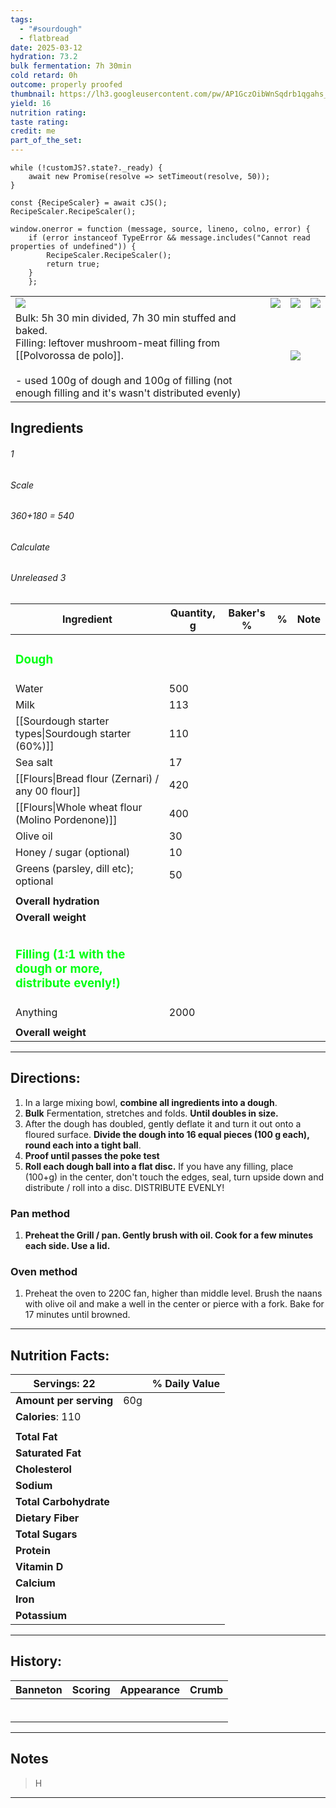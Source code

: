 ```yaml
---
tags:
  - "#sourdough"
  - flatbread
date: 2025-03-12
hydration: 73.2
bulk fermentation: 7h 30min
cold retard: 0h
outcome: properly proofed
thumbnail: https://lh3.googleusercontent.com/pw/AP1GczOibWnSqdrb1qgahs_MtKphWRlY6Zua_OdDqtcGLh33p-ctJlXLmSIl45MOY6SsaYGt6q-OORFPpgV6HE-n-YgK-ayo-thjHFCVR0Y-HBHktf7m7WMwuVa2gkvBBJsyyJ5l8jkBKUy0sy7ietEXAcVT=w1204-h903-s-no-gm?authuser=0
yield: 16
nutrition rating: 
taste rating: 
credit: me
part_of_the_set:
---
```

```dataviewjs
while (!customJS?.state?._ready) { 
	await new Promise(resolve => setTimeout(resolve, 50)); 
} 

const {RecipeScaler} = await cJS();
RecipeScaler.RecipeScaler();

window.onerror = function (message, source, lineno, colno, error) {
	if (error instanceof TypeError && message.includes("Cannot read properties of undefined")) {
		RecipeScaler.RecipeScaler();
		return true;
	}
    };
```

|                                                                                                                                                                                                                                        |                                                                                                                                                                                                                                      |                                                                                                                                                                                                                                      |                                                                                                                                                                                                                                      |
| -------------------------------------------------------------------------------------------------------------------------------------------------------------------------------------------------------------------------------------- | ------------------------------------------------------------------------------------------------------------------------------------------------------------------------------------------------------------------------------------ | ------------------------------------------------------------------------------------------------------------------------------------------------------------------------------------------------------------------------------------ | ------------------------------------------------------------------------------------------------------------------------------------------------------------------------------------------------------------------------------------ |
| ![](https://lh3.googleusercontent.com/pw/AP1GczMgX83HfFngK3IdR7mcPzw-mmOmJ0DK1ahl0wdXn2XWNpg0Wfsh2fsCTkbD_VT6nY4_W-eviOYNgv37OcStc2I5eEjicRyXSKKBWg9gQgCTc6GwmokXYtHQVDPdqamPa00qL1zCKy9NOowdP98P79sh=w1204-h903-s-no-gm?authuser=0)   | ![](https://lh3.googleusercontent.com/pw/AP1GczO9FywMWfpMA8kff9ZVdtJoW0OaFty3X5bvGzpyFis9sY9347GKV0ONc2fkP7g5waryVKJjjY9Y0u2CK0pfdps7_aMbh6tWPyjCSH8yErhenMdDsShN37D9-jN2vsNZdmmpONNhS_2a70ctuingm-9-=w1204-h903-s-no-gm?authuser=0) | ![](https://lh3.googleusercontent.com/pw/AP1GczMtr038wugGNXn2cB0FbAxT8kvFv3wJ_0JJGYvKmG9kUK2YcthYJREcKoJWZ4ZQu4FiY4yQvagQjrvDsFGJeHlvQGX0SW0-STejuaeckYenxZ99D_hKb66oplPzDEQV5tPNSnhK0ucBBUlPdJuBmCKg=w1204-h903-s-no-gm?authuser=0) | ![](https://lh3.googleusercontent.com/pw/AP1GczOibWnSqdrb1qgahs_MtKphWRlY6Zua_OdDqtcGLh33p-ctJlXLmSIl45MOY6SsaYGt6q-OORFPpgV6HE-n-YgK-ayo-thjHFCVR0Y-HBHktf7m7WMwuVa2gkvBBJsyyJ5l8jkBKUy0sy7ietEXAcVT=w1204-h903-s-no-gm?authuser=0) |
| Bulk: 5h 30 min divided, 7h 30 min stuffed and baked. <br>Filling: leftover mushroom-meat filling from [[Polvorossa de polo]].<br><br>- used 100g of dough and 100g of filling (not enough filling and it's wasn't distributed evenly) |                                                                                                                                                                                                                                      | ![](https://lh3.googleusercontent.com/pw/AP1GczPJGEM6fZpmZKAR0087POi_CjPNrF_WxY_x_hT3U1dz3cZoBtw1J5sgMrIQ__p8LTEcDk2Lpr3A4EFsu-RJco7z94JtWaCrP4_1uJexlrPgc1__RDwi2Ykq4uv9GnlpqkrDmcNUM2acGEKdc75qa-u1=w1204-h903-s-no-gm?authuser=0) |                                                                                                                                                                                                                                      |




## Ingredients

###### 1
###### Scale
###### 360+180 = 540
###### Calculate
###### Unreleased 3

| Ingredient                                                                               | Quantity, g | Baker's % | %   | Note |
| ---------------------------------------------------------------------------------------- | ----------- | --------- | --- | ---- |
| <h3 style="color:#00ff13;">Dough</h3>                                                    |             |           |     |      |
| Water                                                                                    | 500         |           |     |      |
| Milk                                                                                     | 113         |           |     |      |
| [[Sourdough starter types\|Sourdough starter (60%)]]                                     | 110         |           |     |      |
| Sea salt                                                                                 | 17          |           |     |      |
| [[Flours\|Bread flour (Zernari) / any 00 flour]]                                         | 420         |           |     |      |
| [[Flours\|Whole wheat flour (Molino Pordenone)]]                                         | 400         |           |     |      |
| Olive oil                                                                                | 30          |           |     |      |
| Honey / sugar (optional)                                                                 | 10          |           |     |      |
| Greens (parsley, dill etc); optional                                                     | 50          |           |     |      |
|                                                                                          |             |           |     |      |
| **Overall hydration**                                                                    |             |           |     |      |
| **Overall weight**                                                                       |             |           |     |      |
|                                                                                          |             |           |     |      |
| <h3 style="color:#00ff13;">Filling (1:1 with the dough or more, distribute evenly!)</h3> |             |           |     |      |
| Anything                                                                                 | 2000        |           |     |      |
|                                                                                          |             |           |     |      |
| **Overall weight**                                                                       |             |           |     |      |





---
## Directions:

1. In a large mixing bowl, **combine all ingredients into a dough**.
2. **Bulk** Fermentation, stretches and folds. **Until doubles in size.**
3. After the dough has doubled, gently deflate it and turn it out onto a floured surface. **Divide the dough into 16 equal pieces (100 g each), round each into a tight ball**.
4. **Proof until passes the poke test**
5. **Roll each dough ball into a flat disc.** If you have any filling, place (100+g) in the center, don't touch the edges, seal, turn upside down and distribute / roll into a disc. DISTRIBUTE EVENLY!

### Pan method
1. **Preheat the Grill / pan. Gently brush with oil. Cook for a few minutes each side. Use a lid.**

### Oven method
1. Preheat the oven to 220C fan, higher than middle level. Brush the naans with olive oil and make a well in the center or pierce with a fork. Bake for 17 minutes until browned.


---
## Nutrition Facts:

| **Servings:** 22       |       | % Daily Value |
| ---------------------- | ----- | ------------- |
| **Amount per serving** | 60g   |               |
| **Calories**: 110      |       |               |
|                        |       |               |
| **Total Fat**          |       |               |
| **Saturated Fat**      |       |               |
| **Cholesterol**        |       |               |
| **Sodium**             |       |               |
| **Total Carbohydrate** |       |               |
| **Dietary Fiber**      |       |               |
| **Total Sugars**       |       |               |
| **Protein**            |       |               |
| **Vitamin D**          |       |               |
| **Calcium**            |       |               |
| **Iron**               |       |               |
| **Potassium**          |       |               |

---
## History:

| Banneton                                                                                                                                                                                                                                                                                                                                                                                                                                                                                                       | Scoring                                                                                                                                                                                                                              | Appearance                                                                                                                                                                                                                           | Crumb                                                                                                                                                                                                                                |
| -------------------------------------------------------------------------------------------------------------------------------------------------------------------------------------------------------------------------------------------------------------------------------------------------------------------------------------------------------------------------------------------------------------------------------------------------------------------------------------------------------------- | ------------------------------------------------------------------------------------------------------------------------------------------------------------------------------------------------------------------------------------ | ------------------------------------------------------------------------------------------------------------------------------------------------------------------------------------------------------------------------------------ | ------------------------------------------------------------------------------------------------------------------------------------------------------------------------------------------------------------------------------------ |
|                                                                                                                                                                                                                                                                                                                                                                                                                                                                                                                |                                                                                                                                                                                                                                      |                                                                                                                                                                                                                                      |                                                                                                                                                                                                                                      |
|                                                                                                                                                                                                                                                                                                                                                                                                                                                                                                                |                                                                                                                                                                                                                                      |                                                                                                                                                                                                                                      |                                                                                                                                                                                                                                      |
|                                                                                                                                                                                                                                                                                                                                                                                                                                                                                                                |                                                                                                                                                                                                                                      |                                                                                                                                                                                                                                      |                                                                                                                                                                                                                                      |
|                                                                                                                                                                                                                                                                                                                                                                                                                                                                                                                |                                                                                                                                                                                                                                      |                                                                                                                                                                                                                                      |                                                                                                                                                                                                                                      |
|                                                                                                                                                                                                                                                                                                                                                                                                                                                                                                                |                                                                                                                                                                                                                                      |                                                                                                                                                                                                                                      |                                                                                                                                                                                                                                      |
|                                                                                                                                                                                                                                                                                                                                                                                                                                                                                                                |                                                                                                                                                                                                                                      |                                                                                                                                                                                                                                      |                                                                                                                                                                                                                                      |

---
## Notes

> H

---



